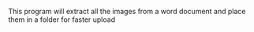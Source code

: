 This program will extract all the images from a word document and place them in a folder for faster upload
